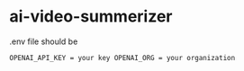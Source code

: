# ai-video-summerizer

.env file should be

`
OPENAI_API_KEY = your key
OPENAI_ORG = your organization
`
